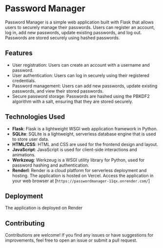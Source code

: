 # Password Manager

Password Manager is a simple web application built with Flask that allows users to securely manage their passwords. Users can register an account, log in, add new passwords, update existing passwords, and log out. Passwords are stored securely using hashed passwords.

## Features

- User registration: Users can create an account with a username and password.
- User authentication: Users can log in securely using their registered credentials.
- Password management: Users can add new passwords, update existing passwords, and view their stored passwords.
- Secure password storage: Passwords are hashed using the PBKDF2 algorithm with a salt, ensuring that they are stored securely.

## Technologies Used

- **Flask**: Flask is a lightweight WSGI web application framework in Python.
- **SQLite**: SQLite is a lightweight, serverless database engine that is used to store user data.
- **HTML/CSS**: HTML and CSS are used for the frontend design and layout.
- **JavaScript**: JavaScript is used for client-side interactions and animations.
- **Werkzeug**: Werkzeug is a WSGI utility library for Python, used for password hashing and authentication.
- **Renderl**: Render is a cloud platform for serverless deployment and hosting. The application is hosted on Vercel.
 Access the application in your web browser at [`https://passwordmanager-11qx.onrender.com/`]

## Deployment

The application is deployed on Render 


## Contributing

Contributions are welcome! If you find any issues or have suggestions for improvements, feel free to open an issue or submit a pull request.


